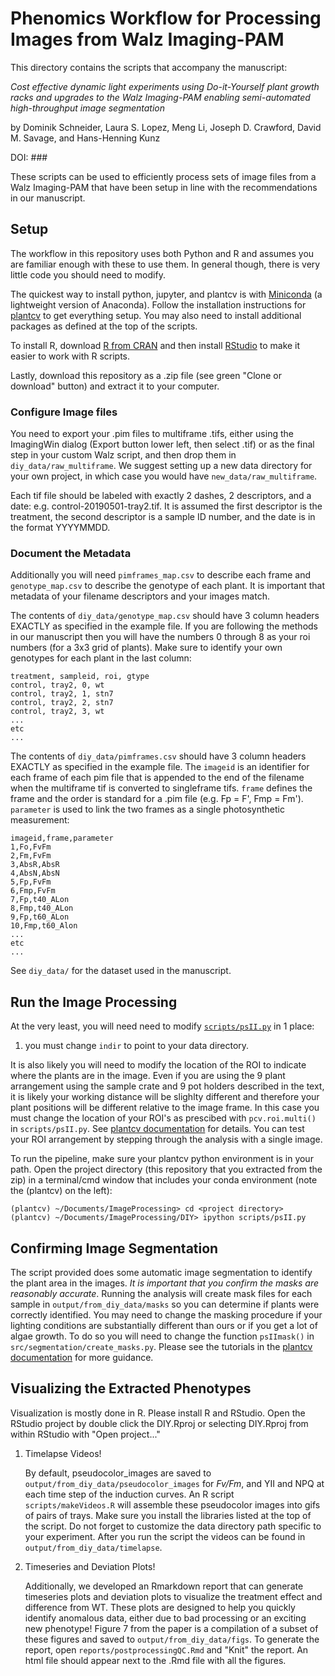 # Phenomics Workflow for Processing Images from Walz Imaging-PAM
This directory contains the scripts that accompany the manuscript: 

*Cost effective dynamic light experiments using Do-it-Yourself plant growth racks and upgrades to the Walz Imaging-PAM enabling semi-automated high-throughput image segmentation*

by Dominik Schneider, Laura S. Lopez, Meng Li, Joseph D. Crawford, David M. Savage, and Hans-Henning Kunz

DOI: ###

These scripts can be used to efficiently process sets of image files from a Walz Imaging-PAM that have been setup in line with the recommendations in our manuscript.

## Setup

The workflow in this repository uses both Python and R and assumes you are familiar enough with these to use them. In general though, there is very little code you should need to modify.

The quickest way to install python, jupyter, and plantcv is with [Miniconda](https://docs.conda.io/en/latest/miniconda.html) (a lightweight version of Anaconda). Follow the installation instructions for [plantcv](https://plantcv.readthedocs.io/en/stable/installation/) to get everything setup. You may also need to install additional packages as defined at the top of the scripts.

To install R, download [R from CRAN](https://www.r-project.org/) and then install [RStudio](https://www.rstudio.com/) to make it easier to work with R scripts.

Lastly, download this repository as a .zip file (see green "Clone or download" button) and extract it to your computer.

### Configure Image files
You need to export your .pim files to multiframe .tifs, either using the ImagingWin dialog (Export button lower left, then select .tif) or as the final step in your custom Walz script, and then drop them in `diy_data/raw_multiframe`. We suggest setting up a new data directory for your own project, in which case you would have `new_data/raw_multiframe`.

Each tif file should be labeled with exactly 2 dashes, 2 descriptors, and a date: e.g. control-20190501-tray2.tif. It is assumed the first descriptor is the treatment, the second descriptor is a sample ID number, and the date is in the format YYYYMMDD.

### Document the Metadata

Additionally you will need `pimframes_map.csv` to describe each frame and `genotype_map.csv` to describe the genotype of each plant. It is important that metadata of your filename descriptors and your images match.

The contents of `diy_data/genotype_map.csv` should have 3 column headers EXACTLY as specified in the example file. If you are following the methods in our manuscript then you will have the numbers 0 through 8 as your roi numbers (for a 3x3 grid of plants). Make sure to identify your own genotypes for each plant in the last column:

```
treatment, sampleid, roi, gtype
control, tray2, 0, wt
control, tray2, 1, stn7
control, tray2, 2, stn7
control, tray2, 3, wt
...
etc
...

```

The contents of `diy_data/pimframes.csv` should have 3 column headers EXACTLY as specified in the example file. The `imageid` is an identifier for each frame of each pim file that is appended to the end of the filename when the multiframe tif is converted to singleframe tifs. `frame` defines the frame and the order is standard for a .pim file (e.g. Fp = F', Fmp = Fm'). `parameter` is used to link the two frames as a single photosynthetic measurement:

```
imageid,frame,parameter
1,Fo,FvFm
2,Fm,FvFm
3,AbsR,AbsR
4,AbsN,AbsN
5,Fp,FvFm
6,Fmp,FvFm
7,Fp,t40_ALon
8,Fmp,t40_ALon
9,Fp,t60_ALon
10,Fmp,t60_Alon
...
etc
...
```

See `diy_data/` for the dataset used in the manuscript.

## Run the Image Processing

At the very least, you will need need to modify [`scripts/psII.py`](scripts/psII.py) in 1 place:
1. you must change `indir` to point to your data directory.

It is also likely you will need to modify the location of the ROI to indicate where the plants are in the image. Even if you are using the 9 plant arrangement using the sample crate and 9 pot holders described in the text, it is likely your working distance will be slighlty different and therefore your plant positions will be different relative to the image frame. In this case you must change the location of your ROI's as prescibed with `pcv.roi.multi()` in `scripts/psII.py`. See [plantcv documentation](https://plantcv.readthedocs.io/en/stable/roi_multi/) for details. You can test your ROI arrangement by stepping through the analysis with a single image.

To run the pipeline, make sure your plantcv python environment is in your path. Open the project directory (this repository that you extracted from the zip) in a terminal/cmd window that includes your conda environment (note the (plantcv) on the left):

```
(plantcv) ~/Documents/ImageProcessing> cd <project directory>
(plantcv) ~/Documents/ImageProcessing/DIY> ipython scripts/psII.py
```

## Confirming Image Segmentation

The script provided does some automatic image segmentation to identify the plant area in the images. *It is important that you confirm the masks are reasonably accurate*. Running the analysis will create mask files for each sample in `output/from_diy_data/masks` so you can determine if plants were correctly identified. You may need to change the masking procedure if your lighting conditions are substantially different than ours or if you get a lot of algae growth. To do so you will need to change the function `psIImask()` in `src/segmentation/create_masks.py`. Please see the tutorials in the [plantcv documentation](https://plantcv.readthedocs.io/en/stable/psII_tutorial/) for more guidance.

## Visualizing the Extracted Phenotypes

Visualization is mostly done in R. Please install R and RStudio. Open the RStudio project by double click the DIY.Rproj or selecting DIY.Rproj from within RStudio with "Open project..."

1. Timelapse Videos!
   
   By default, pseudocolor_images are saved to `output/from_diy_data/pseudocolor_images` for *Fv/Fm*, and YII and NPQ at each time step of the induction curves. An R script `scripts/makeVideos.R` will assemble these pseudocolor images into gifs of pairs of trays. Make sure you install the libraries listed at the top of the script. Do not forget to customize the data directory path specific to your experiment. After you run the script the videos can be found in `output/from_diy_data/timelapse`.

2. Timeseries and Deviation Plots!
    
    Additionally, we developed an Rmarkdown report that can generate timeseries plots and deviation plots to visualize the treatment effect and difference from WT. These plots are designed to help you quickly identify anomalous data, either due to bad processing or an exciting new phenotype! Figure 7 from the paper is a compilation of a subset of these figures and saved to `output/from_diy_data/figs`. To generate the report, open `reports/postprocessingQC.Rmd` and "Knit" the report. An html file should appear next to the .Rmd file with all the figures.

